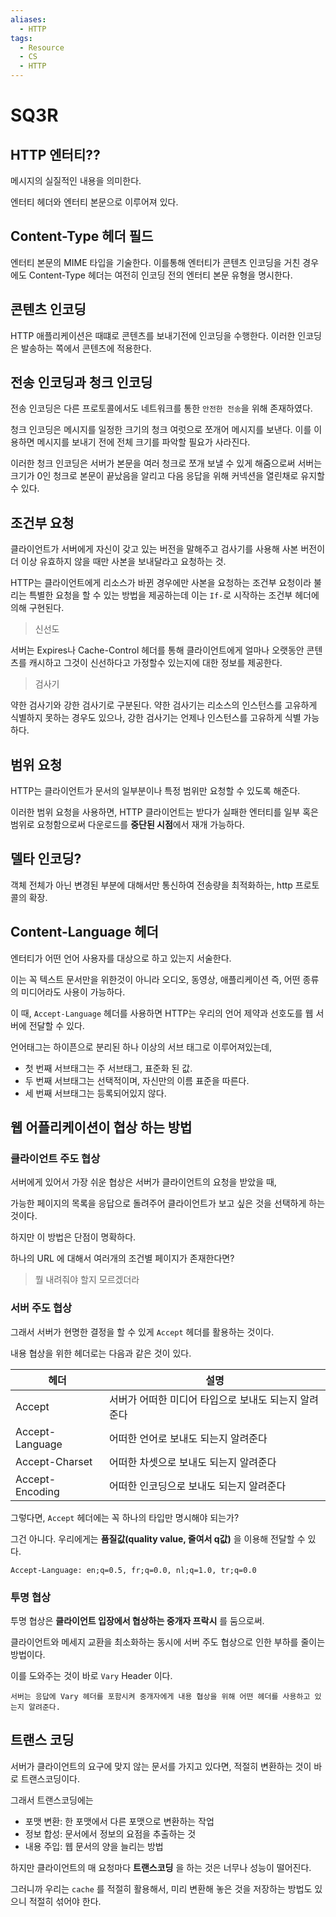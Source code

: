 ```yaml
---
aliases:
  - HTTP
tags:
  - Resource
  - CS
  - HTTP
---
```


# SQ3R

## HTTP 엔터티??

메시지의 실질적인 내용을 의미한다.

엔터티 헤더와 엔터티 본문으로 이루어져 있다.

## Content-Type 헤더 필드

엔터티 본문의 MIME 타입을 기술한다. 이를통해 엔터티가 콘텐츠 인코딩을 거친 경우에도 Content-Type 헤더는 여전히 인코딩 전의 엔터티 본문 유형을 명시한다.

## 콘텐츠 인코딩

HTTP 애플리케이션은 때떄로 콘텐츠를 보내기전에 인코딩을 수행한다. 이러한 인코딩은 발송하는 쪽에서 콘텐츠에 적용한다.

## 전송 인코딩과 청크 인코딩

전송 인코딩은 다른 프로토콜에서도 네트워크를 통한 `안전한 전송`을 위해 존재하였다.

청크 인코딩은 메시지를 일정한 크기의 청크 여럿으로 쪼개어 메시지를 보낸다. 이를 이용하면 메시지를 보내기 전에 전체 크기를 파악할 필요가 사라진다.

이러한 청크 인코딩은 서버가 본문을 여러 청크로 쪼개 보낼 수 있게 해줌으로써 서버는 크기가 0인 청크로 본문이 끝났음을 알리고 다음 응답을 위해 커넥션을 열린채로 유지할 수 있다.

## 조건부 요청

클라이언트가 서버에게 자신이 갖고 있는 버전을 말해주고 검사기를 사용해 사본 버전이 더 이상 유효하지 않을 때만 사본을 보내달라고 요청하는 것.

HTTP는 클라이언트에게 리소스가 바뀐 경우에만 사본을 요청하는 조건부 요청이라 불리는 특별한 요청을 할 수 있는 방법을 제공하는데 이는 `If-`로 시작하는 조건부 헤더에 의해 구현된다.

>신선도

서버는 Expires나 Cache-Control 헤더를 통해 클라이언트에게 얼마나 오랫동안 콘텐츠를 캐시하고 그것이 신선하다고 가정할수 있는지에 대한 정보를 제공한다.

> 검사기

약한 검사기와 강한 검사기로 구분된다. 약한 검사기는 리소스의 인스턴스를 고유하게 식별하지 못하는 경우도 있으나, 강한 검사기는 언제나 인스턴스를 고유하게 식별 가능하다.

## 범위 요청

HTTP는 클라이언트가 문서의 일부분이나 특정 범위만 요청할 수 있도록 해준다.

이러한 범위 요청을 사용하면, HTTP 클라이언트는 받다가 실패한 엔터티를 일부 혹은 범위로 요청함으로써 다운로드를 **중단된 시점**에서 재개 가능하다.

## 델타 인코딩?

객체 전체가 아닌 변경된 부분에 대해서만 통신하여 전송량을 최적화하는, http 프로토콜의 확장.

## Content-Language 헤더

엔터티가 어떤 언어 사용자를 대상으로 하고 있는지 서술한다.

이는 꼭 텍스트 문서만을 위한것이 아니라 오디오, 동영상, 애플리케이션 즉, 어떤 종류의 미디어라도 사용이 가능하다.

이 때, `Accept-Language` 헤더를 사용하면 HTTP는 우리의 언어 제약과 선호도를 웹 서버에 전달할 수 있다.

언어태그는 하이픈으로 분리된 하나 이상의 서브 태그로 이루어져있는데,
- 첫 번째 서브태그는 주 서브태그, 표준화 된 값.
- 두 번째 서브태그는 선택적이며, 자신만의 이름 표준을 따른다.
- 세 번째 서브태그는 등록되어있지 않다.

## 웹 어플리케이션이 협상 하는 방법

### 클라이언트 주도 협상

서버에게 있어서 가장 쉬운 협상은 서버가 클라이언트의 요청을 받았을 때,

가능한 페이지의 목록을 응답으로 돌려주어 클라이언트가 보고 싶은 것을 선택하게 하는 것이다.

하지만 이 방법은 단점이 명확하다.

하나의 URL 에 대해서 여러개의 조건별 페이지가 존재한다면?

> 뭘 내려줘야 할지 모르겠더라

### 서버 주도 협상
그래서 서버가 현명한 결정을 할 수 있게 `Accept` 헤더를 활용하는 것이다.

내용 협상을 위한 헤더로는 다음과 같은 것이 있다.

|헤더|설명|
|---|---|
|Accept|서버가 어떠한 미디어 타입으로 보내도 되는지 알려준다|
|Accept-Language|어떠한 언어로 보내도 되는지 알려준다|
|Accept-Charset|어떠한 차셋으로 보내도 되는지 알려준다|
|Accept-Encoding|어떠한 인코딩으로 보내도 되는지 알려준다|

그렇다면, `Accept` 헤더에는 꼭 하나의 타입만 명시해야 되는가?

그건 아니다. 우리에게는 **품질값(quality value, 줄여서 q값)** 을 이용해 전달할 수 있다.

```httpspec
Accept-Language: en;q=0.5, fr;q=0.0, nl;q=1.0, tr;q=0.0
```

### 투명 협상
투명 협상은 **클라이언트 입장에서 협상하는 중개자 프락시** 를 둠으로써.

클라이언트와 메세지 교환을 최소화하는 동시에 서버 주도 협상으로 인한 부하를 줄이는 방법이다.

이를 도와주는 것이 바로 `Vary` Header 이다.

```
서버는 응답에 Vary 헤더를 포함시켜 중개자에게 내용 협상을 위해 어떤 헤더를 사용하고 있는지 알려준다.
```

## 트랜스 코딩

서버가 클라이언트의 요구에 맞지 않는 문서를 가지고 있다면, 적절히 변환하는 것이 바로 트랜스코딩이다.

그래서 트랜스코딩에는

- 포맷 변환: 한 포맷에서 다른 포맷으로 변환하는 작업
- 정보 합성: 문서에서 정보의 요점을 추출하는 것
- 내용 주입: 웹 문서의 양을 늘리는 방법

하지만 클라이언트의 매 요청마다 **트랜스코딩** 을 하는 것은 너무나 성능이 떨어진다.

그러니까 우리는 `cache` 를 적절히 활용해서, 미리 변환해 놓은 것을 저장하는 방법도 있으니 적절히 섞어야 한다.